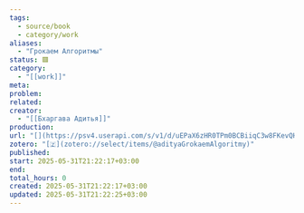 ```yaml
---
tags:
  - source/book
  - category/work
aliases:
  - "Грокаем Алгоритмы"
status: 🟥
category:
  - "[[work]]"
meta: 
problem: 
related: 
creator:
  - "[[Бхаргава Адитья]]"
production: 
url: "[](https://psv4.userapi.com/s/v1/d/uEPaX6zHR0TPm0BCBiiqC3w8FKevQH6R4qi5UvbGebolgPwjtZt4pzAi45osHbC2IYhah_qS1-Cot-Y3iaUW8_3eR1Rnbv36x6tUs3qFoOdtvMGr0yhYug/Grokaem_Algoritmi_IIllystrirovanoe_posobie_dlia_programmsitov_2017.pdf)"
zotero: "[🇿](zotero://select/items/@adityaGrokaemAlgoritmy)"
published: 
start: 2025-05-31T21:22:17+03:00
end: 
total_hours: 0
created: 2025-05-31T21:22:17+03:00
updated: 2025-05-31T21:22:25+03:00
---
```

